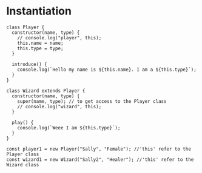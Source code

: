 # Instantiation

    class Player {
      constructor(name, type) {
        // console.log("player", this);
        this.name = name;
        this.type = type;
      }

      introduce() {
        console.log(`Hello my name is ${this.name}. I am a ${this.type}`);
      }
    }

    class Wizard extends Player {
      constructor(name, type) {
        super(name, type); // to get access to the Player class
        // console.log("wizard", this);
      }

      play() {
        console.log(`Weee I am ${this.type}`);
      }
    }

    const player1 = new Player("Sally", "Female"); //'this' refer to the Player class
    const wizard1 = new Wizard("Sally2", "Healer"); //'this' refer to the Wizard class



